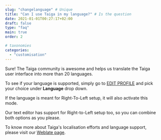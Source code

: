 ```yaml
---
slug: "changelanguage" # Unique
title: "Can I use Taiga in my language?" # Is the question
date: 2021-01-01T00:27:17+02:00
draft: false
type: "faq"
main: true
order: 2

# taxonomies
categories:
  - "customisation"
---
```

Sure! The Taiga community is awesome and helps us translate the Taiga user interface into more than 20 languages.

To see if your language is supported, simply go to [EDIT PROFILE](https://tree.taiga.io/user-settings/user-profile) and pick your choice under **Language** drop down.

If the language is meant for Right-To-Left setup, it will also activate this mode.

Our text editor has support for Right-to-Left setup too, so you can combine both options as you please.

To know more about Taiga's localisation efforts and language support, please visit our [Weblate page](https://hosted.weblate.org/projects/taiga/).
